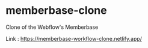 # memberbase-clone
 Clone of the Webflow's Memberbase

Link : https://memberbase-workflow-clone.netlify.app/
